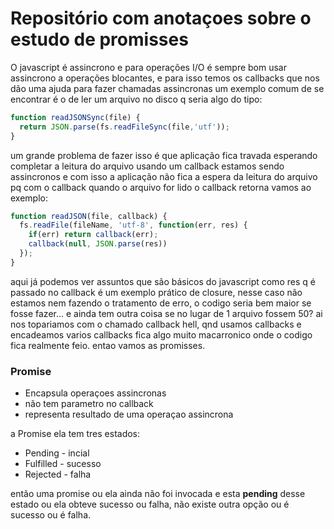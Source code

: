 # Repositório com anotaçoes sobre o estudo de promisses


O javascript é assincrono e para operações I/O é sempre bom usar assincrono a operações blocantes, e para isso temos os callbacks
que nos dão uma ajuda para fazer chamadas assincronas um exemplo comum de se encontrar é o de ler um arquivo no disco q seria algo do tipo:
````js
function readJSONSync(file) {
  return JSON.parse(fs.readFileSync(file,'utf'));
}
````
um grande problema de fazer isso é que aplicação fica travada esperando completar a leitura do arquivo usando um callback estamos sendo assincronos e com isso a aplicação não fica a espera da leitura do arquivo pq com o callback quando o arquivo for lido o callback retorna vamos ao exemplo:
````js
function readJSON(file, callback) {
  fs.readFile(fileName, 'utf-8', function(err, res) {
    if(err) return callback(err);
    callback(null, JSON.parse(res))
  });
}
````
aqui já podemos ver assuntos que são básicos do javascript como res q é passado no callback é um exemplo prático de closure, nesse caso não estamos nem fazendo o tratamento de erro, o codigo seria bem maior se fosse fazer... e ainda tem outra coisa se no lugar de 1 arquivo fossem 50? ai nos topariamos com o chamado callback hell, qnd usamos callbacks e encadeamos varios callbacks fica algo muito macarronico onde o codigo fica realmente feio. entao vamos as promisses.

### Promise
<ul>
  <li>Encapsula operaçoes assincronas</li>
  <li>não tem parametro no callback</li>
  <li>representa resultado de uma operaçao assincrona</li>
</ul>
a Promise ela tem tres estados:
<ul>
  <li>Pending - incial</li>
  <li>Fulfilled - sucesso</li>
  <li>Rejected - falha</li>
</ul>
então uma promise ou ela ainda não foi invocada e esta <b>pending</b> desse estado ou ela obteve sucesso ou falha, não existe outra opção ou é sucesso ou é falha.
